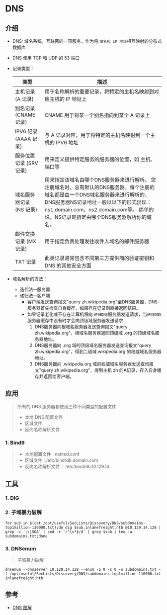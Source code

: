 # DNS

## 介绍

* DNS: 域名系统，互联网的一项服务，作为将 `域名和 IP 地址`相互映射的分布式数据库
* DNS 使用 TCP 和 UDP 的 53 端口
*   记录类型：

    | 类型               | 描述                                                                                                                                                        |
    | ---------------- | --------------------------------------------------------------------------------------------------------------------------------------------------------- |
    | 主机记录(A 记录)       | 用于名称解析的重要记录，将特定的主机名映射到对应主机的 IP 地址上                                                                                                                        |
    | 别名记录 (CNAME 记录)  | CNAME 用于将某一个别名指向到某个 A 记录上                                                                                                                                 |
    | IPV6 记录(AAAA 记录) | 与 A 记录对应，用于将特定的主机名映射到一个主机的 IPV6 地址                                                                                                                        |
    | 服务位置记录 (SRV 记录)  | 用来定义提供特定服务的服务器的位置，如 主机、端口等                                                                                                                                |
    | 域名服务器记录 (NS 记录)  | 用来指定该域名由哪个DNS服务器来进行解析。 您注册域名时，总有默认的DNS服务器，每个注册的域名都是由一个DNS域名服务器来进行解析的，DNS服务器NS记录地址一般以以下的形式出现： ns1.domain.com、ns2.domain.com等。 简单的说，NS记录是指定由哪个DNS服务器解析你的域名。 |
    | 邮件交换记录 (MX 记录)   | 用于指定负责处理发往收件人域名的邮件服务器                                                                                                                                     |
    | TXT 记录           | 此类记录通常包含不同第三方提供商的验证密钥和 DNS 的其他安全方面                                                                                                                        |
* 域名解析的方法：
  * 迭代法--服务器
  * 递归法--客户端
    * 客户端发送查询报文"query zh.wikipedia.org"至DNS服务器，DNS服务器首先检查自身缓存，如果存在记录则直接返回结果。
    * 如果记录老化或不存在计算机将向 `递归DNS`服务器发送请求，当`递归DNS`服务器缓存中没有时才会向顶级域服务器发送请求
      1. DNS服务器向根域名服务器发送查询报文"query zh.wikipedia.org"，根域名服务器返回顶级域 .org 的顶级域名服务器地址。
      2. DNS服务器向 .org 域的顶级域名服务器发送查询报文"query zh.wikipedia.org"，得到二级域.wikipedia.org 的权威域名服务器地址。
      3. DNS服务器向 .wikipedia.org 域的权威域名服务器发送查询报文"query zh.wikipedia.org"，得到主机 zh 的A记录，存入自身缓存并返回给客户端。

## 应用

> 所有的 DNS 服务器都使用三种不同类型的配置文件
>
> * 本地 DNS 配置文件
> * 区域文件
> * 反向名称解析文件

### 1. Bind9

> * 本地配置文件 : named.conf
> * 区域文件 : /etc/bind/db.domain.com
> * 反向名称解析文件： /etc/bind/db.10.129.14

## 工具

### 1. DIG

### 2. 子域暴力破解

```shell
for sub in $(cat /opt/useful/SecLists/Discovery/DNS/subdomains-top1million-110000.txt);do dig $sub.inlanefreight.htb @10.129.14.128 | grep -v ';\|SOA' | sed -r '/^\s*$/d' | grep $sub | tee -a subdomains.txt;done
```

### 3. DNSenum

> 子域暴力破解

```shell
dnsenum --dnsserver 10.129.14.128 --enum -p 0 -s 0 -o subdomains.txt -f /opt/useful/SecLists/Discovery/DNS/subdomains-top1million-110000.txt inlanefreight.htb
```

## 参考

* [DNS 图解](https://blog.csdn.net/crazymakercircle/article/details/120521694?ops\_request\_misc=%257B%2522request%255Fid%2522%253A%2522167283221216800186542776%2522%252C%2522scm%2522%253A%252220140713.130102334..%2522%257D\&request\_id=167283221216800186542776\&biz\_id=0\&utm\_medium=distribute.pc\_search\_result.none-task-blog-2\~all\~top\_positive\~default-1-120521694-null-null.142^v68^pc\_rank\_34\_queryrelevant25,201^v4^add\_ask,213^v2^t3\_control1\&utm\_term=DNS\&spm=1018.2226.3001.4187)
